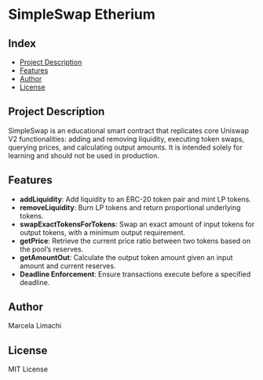 # SimpleSwap Etherium

## Index

* [Project Description](#project-description)
* [Features](#features)
* [Author](#author)
* [License](#license)

## Project Description

SimpleSwap is an educational smart contract that replicates core Uniswap V2 functionalities: adding and removing liquidity, executing token swaps, querying prices, and calculating output amounts. It is intended solely for learning and should not be used in production.

## Features

* **addLiquidity**: Add liquidity to an ERC-20 token pair and mint LP tokens.
* **removeLiquidity**: Burn LP tokens and return proportional underlying tokens.
* **swapExactTokensForTokens**: Swap an exact amount of input tokens for output tokens, with a minimum output requirement.
* **getPrice**: Retrieve the current price ratio between two tokens based on the pool’s reserves.
* **getAmountOut**: Calculate the output token amount given an input amount and current reserves.
* **Deadline Enforcement**: Ensure transactions execute before a specified deadline.


## Author

Marcela Limachi

## License

MIT License
